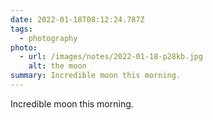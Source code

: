 ```yaml
---
date: 2022-01-18T08:12:24.787Z
tags:
  - photography
photo:
  - url: /images/notes/2022-01-18-p28kb.jpg
    alt: the moon
summary: Incredible moon this morning.
---
```

Incredible moon this morning. 
